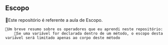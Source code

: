 ## Escopo

🤖Este repositório é referente a aula de Escopo.

    👀Um breve resumo sobre os operadores que eu aprendi neste repositório:
        🔷Se uma variável for declarada dentro de um método, o escopo desta variável será limitado apenas ao corpo deste método
